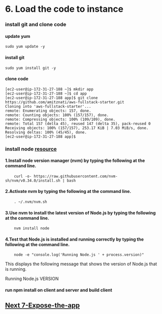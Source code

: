 # 6. Load the code to instance

### install git and clone code

#### update yum

    sudo yum update -y

#### install git

    sudo yum install git -y

#### clone code

    [ec2-user@ip-172-31-27-188 ~]$ mkdir app
    [ec2-user@ip-172-31-27-188 ~]$ cd app
    [ec2-user@ip-172-31-27-188 app]$ git clone https://github.com/amitznati/aws-fullstack-starter.git
    Cloning into 'aws-fullstack-starter'...
    remote: Enumerating objects: 157, done.
    remote: Counting objects: 100% (157/157), done.
    remote: Compressing objects: 100% (109/109), done.
    remote: Total 157 (delta 45), reused 147 (delta 35), pack-reused 0
    Receiving objects: 100% (157/157), 253.17 KiB | 7.03 MiB/s, done.
    Resolving deltas: 100% (45/45), done.
    [ec2-user@ip-172-31-27-188 app]$


### install node [resource](https://docs.aws.amazon.com/sdk-for-javascript/v2/developer-guide/setting-up-node-on-ec2-instance.html)

#### 1.Install node version manager (nvm) by typing the following at the command line. 
   
        curl -o- https://raw.githubusercontent.com/nvm-sh/nvm/v0.34.0/install.sh | bash

#### 2.Activate nvm by typing the following at the command line.

        . ~/.nvm/nvm.sh

#### 3.Use nvm to install the latest version of Node.js by typing the following at the command line.

        nvm install node

#### 4.Test that Node.js is installed and running correctly by typing the following at the command line.

        node -e "console.log('Running Node.js ' + process.version)"

This displays the following message that shows the version of Node.js that is running.

Running Node.js VERSION

#### run npm install on client and server and build client


## [Next 7-Expose-the-app](https://github.com/amitznati/aws-fullstack-starter/tree/master/7-Expose-the-app#7-expose-the-app)


